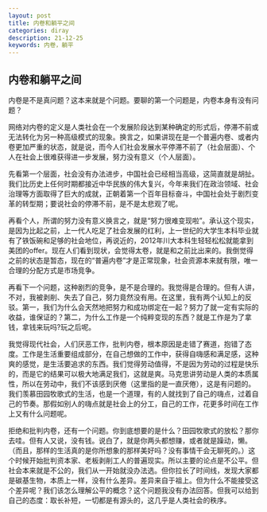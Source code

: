 ```yaml
---
layout: post
title: 内卷和躺平之间
categories: diray
description: 21-12-25
keywords: 内卷，躺平
---
```


## 内卷和躺平之间

内卷是不是真问题？这本来就是个问题。要聊的第一个问题是，内卷本身有没有问题？

网络对内卷的定义是人类社会在一个发展阶段达到某种确定的形式后，停滞不前或无法转化为另一种高级模式的现象。换言之，如果讲现在是一个普遍内卷、或者内卷更加严重的状态，就是说，而今人们社会发展水平停滞不前了（社会层面）、个人在社会上很难获得进一步发展，努力没有意义（个人层面）。

先看第一个层面，社会没有办法进步，中国社会已经相当高级，这简直就是胡扯。我们比历史上任何时期都接近中华民族的伟大复兴，今年来我们在政治领域、社会治理等方面取得了巨大的成就，正朝着第一个百年目标奋斗，中国社会处于剧烈变革的转型期；要说社会的停滞不前，是不是太悲观了呢。

再看个人，所谓的努力没有意义换言之，就是“努力很难变现啦”。承认这个现实，是因为比起之前，上一代人吃足了社会发展的红利，上一世纪的大学生本科毕业就有了铁饭碗和足够的社会地位，再说近的，2012年川大本科生轻轻松松就能拿到美团的offer。现在人们看到现状，会觉得太卷，就是和之前比出来的。我倒觉得之前的状态是暂态，现在的“普遍内卷”才是正常现象，社会资源本来就有限，唯一合理的分配方式是市场竞争。

再看下一个问题，这种剧烈的竞争，是不是合理的。我觉得是合理的。但有人讲，不对，我被剥削、失去了自己，努力竟然没有用。在这里，我有两个认知上的反驳。第一，我们为什么会天然地把努力和成功绑定在一起？努力了就一定有实际的收益，谁保证的？第二，为什么工作是一个纯粹变现的东西？就是工作是为了拿钱，拿钱来玩吗?玩之后呢。

我觉得现代社会，人们厌恶工作，批判内卷，根本原因是走错了赛道，抱错了态度。工作是生活重要组成部分，在自己想做的工作中，获得自嗨感和满足感，这种爽的感觉，是生活要追求的东西。我们觉得劳动值得，不是因为劳动的过程是快乐的，而是它的结果可以极大地满足我们，这就是爽。马克思讲劳动是人类的本质属性，所以在劳动中，我们不该感到厌倦（这里指的是一直厌倦），这是有问题的。我们羡慕田园牧歌式的生活，也是一个道理，有的人就找到了自己的嗨点，过着自己的节奏。那假如别人的嗨点就是社会上的分工，自己的工作，花更多时间在工作上又有什么问题呢。

拒绝和批判内卷，还有一个问题。你到底想要的是什么？田园牧歌式的放松？那你去哇。但有人又说，没有钱。说白了，就是你两头都想赚，或者就是躁动，懒。（而且，那样的生活真的是你所想象的那样美好吗？没有事情干会无聊死的。）这个时候开始批判资本家、老板剥削工人的普遍现实。所以主要的论点是不公平。但社会本来就是不公的，我们从一开始就没办法选。但你拉长了时间线，发现大家都是碳基生物，本质上一样，没有什么差异。差异来自于祖上。但为什么不能接受这个差异呢？我们该怎么理解公平的概念？这个问题我没有办法回答。但我可以给到自己的态度：取长补短，一切都是有源头的，这几乎是人类社会的秩序。



